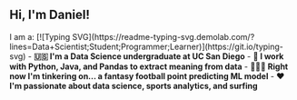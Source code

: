 <h2>Hi, I'm Daniel!</h2> I am a: [![Typing SVG](https://readme-typing-svg.demolab.com/?lines=Data+Scientist;Student;Programmer;Learner)](https://git.io/typing-svg)
- <b>🇺🇸 I'm a Data Science undergraduate at UC San Diego</b>
- <b>🐼 I work with Python, Java, and Pandas to extract meaning from data</b>
- <b>👨🏻‍💻 Right now I'm tinkering on... a fantasy football point predicting ML model</b>
- <b>❤️ I'm passionate about data science, sports analytics, and surfing</b>
